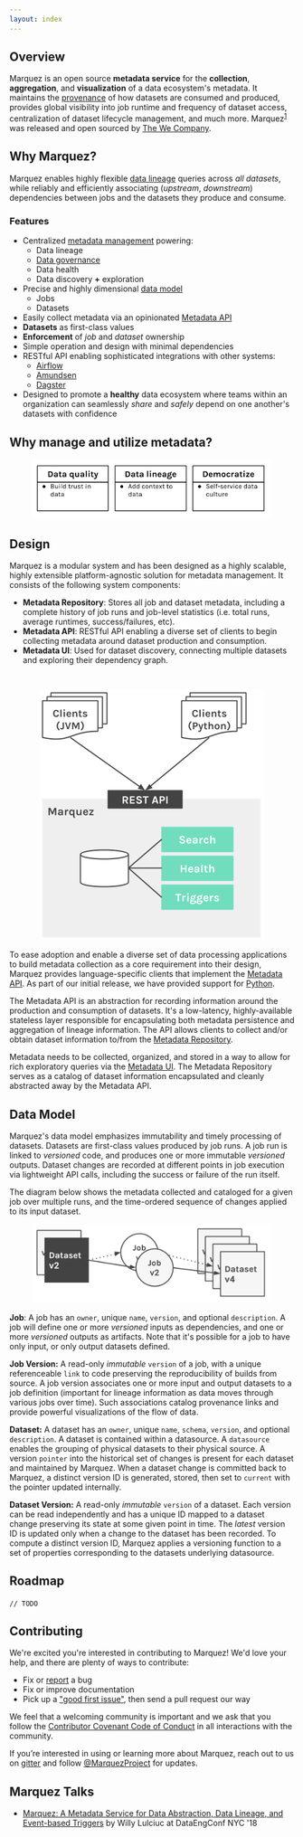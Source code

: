 ```yaml
---
layout: index
---
```


## Overview

Marquez is an open source **metadata service** for the **collection**, **aggregation**, and **visualization** of a data ecosystem's metadata. It maintains the [provenance](https://en.wikipedia.org/wiki/Provenance#Data_provenance) of how datasets are consumed and produced, provides global visibility into job runtime and frequency of dataset access, centralization of dataset lifecycle management, and much more. Marquez<sup>[1](#1)</sup> was released and open sourced by [The We Company](https://www.we.co).

## Why Marquez?

Marquez enables highly flexible [data lineage](https://en.wikipedia.org/wiki/Data_lineage) queries across _all datasets_, while reliably and efficiently associating (_upstream_, _downstream_) dependencies between jobs and the datasets they produce and consume.

### Features

* Centralized [metadata management](https://en.wikipedia.org/wiki/Metadata_management) powering:
  * Data lineage
  * [Data governance](https://en.wikipedia.org/wiki/Data_governance)
  * Data health
  * Data discovery **+** exploration
* Precise and highly dimensional [data model](#data-model)
  * Jobs
  * Datasets 
* Easily collect metadata via an opinionated [Metadata API](./openapi.html)
* **Datasets** as first-class values
* **Enforcement** of _job_ and _dataset_ ownership
* Simple operation and design with minimal dependencies
* RESTful API enabling sophisticated integrations with other systems:
  * [Airflow](https://airflow.apache.org)
  * [Amundsen](https://github.com/lyft/amundsenfrontendlibrary)
  * [Dagster](https://github.com/dagster-io/dagster)
* Designed to promote a **healthy** data ecosystem where teams within an organization can seamlessly _share_ and _safely_ depend on one another's datasets with confidence

## Why manage and utilize metadata?

<figure align="center">
  <img src="./assets/images/ecosystem.png">
</figure>

## Design

Marquez is a modular system and has been designed as a highly scalable, highly extensible platform-agnostic solution for metadata management. It consists of the following system components:

* **Metadata Repository**: Stores all job and dataset metadata, including a complete history of job runs and job-level statistics (i.e. total runs, average runtimes, success/failures, etc).
* **Metadata API**: RESTful API enabling a diverse set of clients to begin collecting metadata around dataset production and consumption.
* **Metadata UI**: Used for dataset discovery, connecting multiple datasets and exploring their dependency graph.

<br/>

<figure align="center">
  <img src="./assets/images/design.png">
</figure>

To ease adoption and enable a diverse set of data processing applications to build metadata collection as a core requirement into their design, Marquez provides language-specific clients that implement the [Metadata API](./openapi.html). As part of our initial release, we have provided support for [Python](https://github.com/MarquezProject/marquez-python).

The Metadata API is an abstraction for recording information around the production and consumption of datasets. It's a low-latency, highly-available stateless layer responsible for encapsulating both metadata persistence and aggregation of lineage information. The API allows clients to collect and/or obtain dataset information to/from the [Metadata Repository](https://www.lucidchart.com/documents/view/f918ce01-9eb4-4900-b266-49935da271b8/0).

Metadata needs to be collected, organized, and stored in a way to allow for rich exploratory queries via the [Metadata UI](https://github.com/MarquezProject/marquez-web). The Metadata Repository serves as a catalog of dataset information encapsulated and cleanly abstracted away by the Metadata API.

## Data Model

Marquez's data model emphasizes immutability and timely processing of datasets. Datasets are first-class values produced by job runs. A job run is linked to _versioned_ code, and produces one or more immutable _versioned_ outputs. Dataset changes are recorded at different points in job execution via lightweight API calls, including the success or failure of the run itself.

The diagram below shows the metadata collected and cataloged for a given job over multiple runs, and the time-ordered sequence of changes applied to its input dataset.

<figure align="center">
  <img src="./assets/images/model.png">
</figure>

**Job**: A job has an `owner`, unique `name`, `version`, and optional `description`. A job will define one or more _versioned_ inputs as dependencies, and one or more _versioned_ outputs as artifacts. Note that it's possible for a job to have only input, or only output datasets defined.

**Job Version:** A read-only _immutable_ `version` of a job, with a unique referenceable `link` to code preserving the reproducibility of builds from source. A job version associates one or more input and output datasets to a job definition (important for lineage information as data moves through various jobs over time). Such associations catalog provenance links and provide powerful visualizations of the flow of data.

**Dataset:** A dataset has an `owner`, unique `name`, `schema`, `version`, and optional `description`. A dataset is contained within a datasource. A `datasource` enables the grouping of physical datasets to their physical source. A version `pointer` into the historical set of changes is present for each dataset and maintained by Marquez. When a dataset change is committed back to Marquez, a distinct version ID is generated, stored, then set to `current` with the pointer updated internally.

**Dataset Version:** A read-only _immutable_ `version` of a dataset. Each version can be read independently and has a unique ID mapped to a dataset change preserving its state at some given point in time. The _latest_ version ID is updated only when a change to the dataset has been recorded. To compute a distinct version ID, Marquez applies a versioning function to a set of properties corresponding to the datasets underlying datasource.

## Roadmap

`// TODO`

## Contributing

We're excited you're interested in contributing to Marquez! We'd love your help, and there are plenty of ways to contribute:

* Fix or [report](https://github.com/MarquezProject/marquez/issues/new) a bug
* Fix or improve documentation
* Pick up a ["good first issue"](https://github.com/MarquezProject/marquez/labels/good%20first%20issue), then send a pull request our way

We feel that a welcoming community is important and we ask that you follow the [Contributor Covenant Code of Conduct](https://github.com/MarquezProject/marquez/blob/master/CODE_OF_CONDUCT.md) in all interactions with the community.

If you’re interested in using or learning more about Marquez, reach out to us on [gitter](https://gitter.im/marquez-project/community) and follow [@MarquezProject](https://twitter.com/MarquezProject) for updates.

## Marquez Talks

* [Marquez: A Metadata Service for Data Abstraction, Data Lineage, and Event-based Triggers](https://www.datacouncil.ai/speaker/marquez-a-metadata-service-for-data-abstraction-data-lineage-and-event-based-triggers) by Willy Lulciuc at DataEngConf NYC '18
